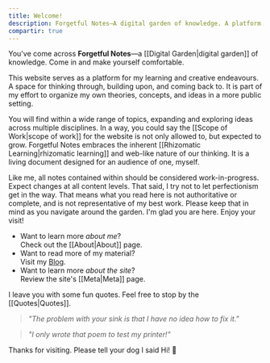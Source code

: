 ```yaml
---
title: Welcome!
description: Forgetful Notes—A digital garden of knowledge. A platform for my learning and creative endeavours. A space for thinking through, building upon, and coming back to.
compartir: true
---
```

You've come across **Forgetful Notes**—a [[Digital Garden|digital garden]] of knowledge. Come in and make yourself comfortable.

This website serves as a platform for my learning and creative endeavours. A space for thinking through, building upon, and coming back to. It is part of my effort to organize my own theories, concepts, and ideas in a more public setting.

You will find within a wide range of topics, expanding and exploring ideas across multiple disciplines. In a way, you could say the [[Scope of Work|scope of work]] for the website is not only allowed to, but expected to grow. Forgetful Notes embraces the inherent [[Rhizomatic Learning|rhizomatic learning]] and web-like nature of our thinking. It is a living document designed for an audience of one, myself.

Like me, all notes contained within should be considered work-in-progress. Expect changes at all content levels. That said, I try not to let perfectionism get in the way. That means what you read here is not authoritative or complete, and is not representative of my best work. Please keep that in mind as you navigate around the garden. I'm glad you are here. Enjoy your visit!

- Want to learn more _about me_?  
  Check out the [[About|About]] page.
- Want to read more of my material?  
  Visit my [Blog](https://miguelpimentel.do/).
- Want to learn more _about the site_?  
  Review the site's [[Meta|Meta]] page.

I leave you with some fun quotes. Feel free to stop by the [[Quotes|Quotes]].

> _"The problem with your sink is that I have no idea how to fix it."_

> _"I only wrote that poem to test my printer!"_

Thanks for visiting. Please tell your dog I said Hi! 🐶
